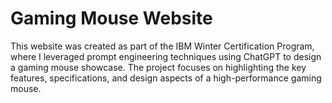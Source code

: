 # Gaming Mouse Website
This website was created as part of the IBM Winter Certification Program, where I leveraged prompt engineering techniques using ChatGPT to design a gaming mouse showcase. 
The project focuses on highlighting the key features, specifications, and design aspects of a high-performance gaming mouse.


